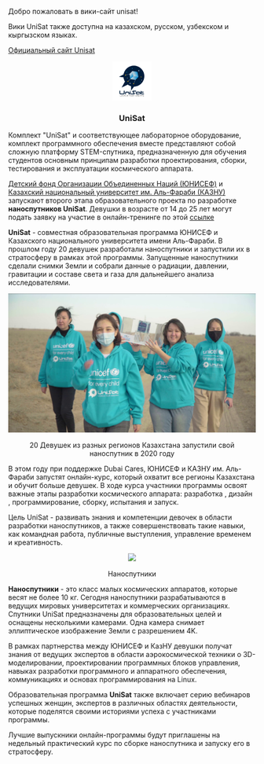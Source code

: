 Добро пожаловать в вики-сайт unisat!

Вики UniSat также доступна на казахском, русском, узбекском и кыргызском языках.

[Официальный сайт Unisat](https://unisat.kz)

<p align="center">
  <a href="https://unisat.kz">
    <img src="assets/images/logo.png" alt="Logo" width="80" height="80">
  </a>

  <h3 align="center">UniSat</h3>

Комплект "UniSat" и соответствующее лабораторное оборудование, комплект программного обеспечения вместе представляют собой сложную платформу STEM-спутника, предназначенную для обучения студентов основным принципам разработки проектирования, сборки, тестирования и эксплуатации космического аппарата.

[Детский фонд Организации Объединенных Наций (ЮНИСЕФ)](http://unicef.org ) и [ Казахский национальный университет им. Аль-Фараби (КАЗНУ) ](https://kaznu.kz ) запускают второго этапа образовательного проекта по разработке **наноспутников UniSat**. Девушки в возрасте от 14 до 25 лет могут подать заявку на участие в онлайн-тренинге по этой [ссылке](https://cutt.ly/Xn2FF3y)

**UniSat** - совместная образовательная программа ЮНИСЕФ и Казахского национального университета имени Аль-Фараби. В прошлом году 20 девушек разработали наноспутники и запустили их в стратосферу в рамках этой программы. Запущенные наноспутники сделали снимки Земли и собрали данные о радиации, давлении, гравитации и составе света и газа для дальнейшего анализа исследователями.

<p align="center">
    <img src="assets/images/launch-2020.png">
</p>
<p align="center">20 Девушек из разных регионов Казахстана запустили свой наноспутник в 2020 году</p>

В этом году при поддержке Dubai Cares, ЮНИСЕФ и КАЗНУ им. Аль-Фараби запустят онлайн-курс, который охватит все регионы Казахстана и обучит больше девушек. В ходе курса участники программы освоят важные этапы разработки космического аппарата: разработка , дизайн , программирование, сборку, испытания и запуск.

Цель UniSat - развивать знания и компетенции девочек в области разработки наноспутников, а также совершенствовать такие навыки, как командная работа, публичные выступления, управление временем и креативность.

<p align="center">
    <img src="assets/images/unisat.jpg">
</p>
<p align="center">
    Наноспутники
</p>

**Наноспутники** - это класс малых космических аппаратов, которые весят не более 10 кг. Сегодня наноспутники разрабатываются в ведущих мировых университетах и коммерческих организациях. Спутники UniSat предназначены для образовательных целей и оснащены несколькими камерами. Одна камера снимает эллиптическое изображение Земли с разрешением 4K.

В рамках партнерства между ЮНИСЕФ и КазНУ девушки получат знания от ведущих экспертов в области аэрокосмической техники о 3D-моделировании, проектировании программных блоков управления, навыках разработки программного и аппаратного обеспечения, коммуникациях и основах программирования на Linux.

Образовательная программа **UniSat** также включает серию вебинаров успешных женщин, экспертов в различных областях деятельности, которые поделятся своими историями успеха с участниками программы.

Лучшие выпускники онлайн-программы будут приглашены на недельный практический курс по сборке наноспутника и запуску его в стратосферу.

